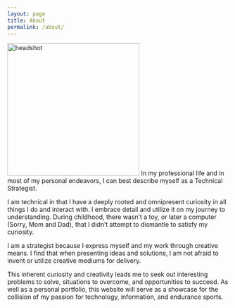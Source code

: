 ```yaml
---
layout: page
title: About
permalink: /about/
---
```





<img src="./images/headshot.png" alt="headshot" width="300"/>
In my professional life and in most of my personal endeavors, I can best describe myself as a Technical Strategist.

I am technical in that I have a deeply rooted and omnipresent curiosity in all things I do and interact with. I embrace detail and utilize it on my journey to understanding. During childhood, there wasn’t a toy, or later a computer (Sorry, Mom and Dad), that I didn’t attempt to dismantle to satisfy my curiosity.

I am a strategist because I express myself and my work through creative means.  I find that when presenting ideas and solutions, I am not afraid to invent or utilize creative mediums for delivery.

This inherent curiosity and creativity leads me to seek out interesting problems to solve, situations to overcome, and opportunities to succeed.  As well as a personal portfolio, this website will serve as a showcase for the collision of my passion for technology, information, and endurance sports.
